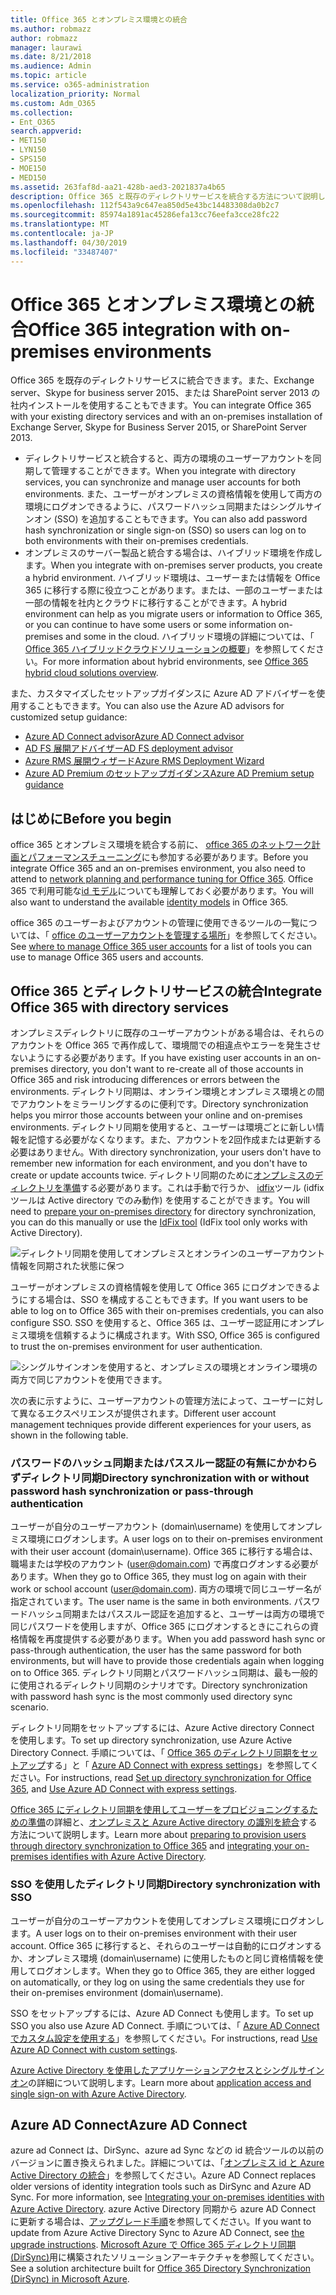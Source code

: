 ```yaml
---
title: Office 365 とオンプレミス環境との統合
ms.author: robmazz
author: robmazz
manager: laurawi
ms.date: 8/21/2018
ms.audience: Admin
ms.topic: article
ms.service: o365-administration
localization_priority: Normal
ms.custom: Adm_O365
ms.collection:
- Ent_O365
search.appverid:
- MET150
- LYN150
- SPS150
- MOE150
- MED150
ms.assetid: 263faf8d-aa21-428b-aed3-2021837a4b65
description: Office 365 と既存のディレクトリサービスを統合する方法について説明します。
ms.openlocfilehash: 112f543a9c647ea850d5e43bc14483308da0b2c7
ms.sourcegitcommit: 85974a1891ac45286efa13cc76eefa3cce28fc22
ms.translationtype: MT
ms.contentlocale: ja-JP
ms.lasthandoff: 04/30/2019
ms.locfileid: "33487407"
---
```

# <a name="office-365-integration-with-on-premises-environments"></a><span data-ttu-id="d8882-103">Office 365 とオンプレミス環境との統合</span><span class="sxs-lookup"><span data-stu-id="d8882-103">Office 365 integration with on-premises environments</span></span>

<span data-ttu-id="d8882-104">Office 365 を既存のディレクトリサービスに統合できます。また、Exchange server、Skype for business server 2015、または SharePoint server 2013 の社内インストールを使用することもできます。</span><span class="sxs-lookup"><span data-stu-id="d8882-104">You can integrate Office 365 with your existing directory services and with an on-premises installation of Exchange Server, Skype for Business Server 2015, or SharePoint Server 2013.</span></span>
  
 - <span data-ttu-id="d8882-105">ディレクトリサービスと統合すると、両方の環境のユーザーアカウントを同期して管理することができます。</span><span class="sxs-lookup"><span data-stu-id="d8882-105">When you integrate with directory services, you can synchronize and manage user accounts for both environments.</span></span> <span data-ttu-id="d8882-106">また、ユーザーがオンプレミスの資格情報を使用して両方の環境にログオンできるように、パスワードハッシュ同期またはシングルサインオン (SSO) を追加することもできます。</span><span class="sxs-lookup"><span data-stu-id="d8882-106">You can also add password hash synchronization or single sign-on (SSO) so users can log on to both environments with their on-premises credentials.</span></span>
 - <span data-ttu-id="d8882-107">オンプレミスのサーバー製品と統合する場合は、ハイブリッド環境を作成します。</span><span class="sxs-lookup"><span data-stu-id="d8882-107">When you integrate with on-premises server products, you create a hybrid environment.</span></span> <span data-ttu-id="d8882-108">ハイブリッド環境は、ユーザーまたは情報を Office 365 に移行する際に役立つことがあります。または、一部のユーザーまたは一部の情報を社内とクラウドに移行することができます。</span><span class="sxs-lookup"><span data-stu-id="d8882-108">A hybrid environment can help as you migrate users or information to Office 365, or you can continue to have some users or some information on-premises and some in the cloud.</span></span> <span data-ttu-id="d8882-109">ハイブリッド環境の詳細については、「 [Office 365 ハイブリッドクラウドソリューションの概要](https://support.office.com/article/59616fab-acdb-40e9-b414-cf0c965c80b7)」を参照してください。</span><span class="sxs-lookup"><span data-stu-id="d8882-109">For more information about hybrid environments, see [Office 365 hybrid cloud solutions overview](https://support.office.com/article/59616fab-acdb-40e9-b414-cf0c965c80b7).</span></span>

<span data-ttu-id="d8882-110">また、カスタマイズしたセットアップガイダンスに Azure AD アドバイザーを使用することもできます。</span><span class="sxs-lookup"><span data-stu-id="d8882-110">You can also use the Azure AD advisors for customized setup guidance:</span></span>
- [<span data-ttu-id="d8882-111">Azure AD Connect advisor</span><span class="sxs-lookup"><span data-stu-id="d8882-111">Azure AD Connect advisor</span></span>](https://aka.ms/aadconnectpwsync)
- [<span data-ttu-id="d8882-112">AD FS 展開アドバイザー</span><span class="sxs-lookup"><span data-stu-id="d8882-112">AD FS deployment advisor</span></span>](https://aka.ms/adfsguidance)
- [<span data-ttu-id="d8882-113">Azure RMS 展開ウィザード</span><span class="sxs-lookup"><span data-stu-id="d8882-113">Azure RMS Deployment Wizard</span></span>](https://aka.ms/azuremsguidance)
- [<span data-ttu-id="d8882-114">Azure AD Premium のセットアップガイダンス</span><span class="sxs-lookup"><span data-stu-id="d8882-114">Azure AD Premium setup guidance</span></span>](https://aka.ms/aadpguidance)
   
## <a name="before-you-begin"></a><span data-ttu-id="d8882-115">はじめに</span><span class="sxs-lookup"><span data-stu-id="d8882-115">Before you begin</span></span>
<span data-ttu-id="d8882-116">office 365 とオンプレミス環境を統合する前に、 [office 365 のネットワーク計画とパフォーマンスチューニング](network-planning-and-performance.md)にも参加する必要があります。</span><span class="sxs-lookup"><span data-stu-id="d8882-116">Before you integrate Office 365 and an on-premises environment, you also need to attend to [network planning and performance tuning for Office 365](network-planning-and-performance.md).</span></span> <span data-ttu-id="d8882-117">Office 365 で利用可能な[id モデル](about-office-365-identity.md)についても理解しておく必要があります。</span><span class="sxs-lookup"><span data-stu-id="d8882-117">You will also want to understand the available [identity models](about-office-365-identity.md) in Office 365.</span></span> 

<span data-ttu-id="d8882-118">office 365 のユーザーおよびアカウントの管理に使用できるツールの一覧については、「 [office のユーザーアカウントを管理する場所](manage-office-365-accounts.md)」を参照してください。</span><span class="sxs-lookup"><span data-stu-id="d8882-118">See [where to manage Office 365 user accounts](manage-office-365-accounts.md) for a list of tools you can use to manage Office 365 users and accounts.</span></span> 
  
## <a name="integrate-office-365-with-directory-services"></a><span data-ttu-id="d8882-119">Office 365 とディレクトリサービスの統合</span><span class="sxs-lookup"><span data-stu-id="d8882-119">Integrate Office 365 with directory services</span></span>
<span data-ttu-id="d8882-120">オンプレミスディレクトリに既存のユーザーアカウントがある場合は、それらのアカウントを Office 365 で再作成して、環境間での相違点やエラーを発生させないようにする必要があります。</span><span class="sxs-lookup"><span data-stu-id="d8882-120">If you have existing user accounts in an on-premises directory, you don't want to re-create all of those accounts in Office 365 and risk introducing differences or errors between the environments.</span></span> <span data-ttu-id="d8882-121">ディレクトリ同期は、オンライン環境とオンプレミス環境との間でアカウントをミラーリングするのに便利です。</span><span class="sxs-lookup"><span data-stu-id="d8882-121">Directory synchronization helps you mirror those accounts between your online and on-premises environments.</span></span> <span data-ttu-id="d8882-122">ディレクトリ同期を使用すると、ユーザーは環境ごとに新しい情報を記憶する必要がなくなります。また、アカウントを2回作成または更新する必要はありません。</span><span class="sxs-lookup"><span data-stu-id="d8882-122">With directory synchronization, your users don't have to remember new information for each environment, and you don't have to create or update accounts twice.</span></span> <span data-ttu-id="d8882-123">ディレクトリ同期のために[オンプレミスのディレクトリを準備](prepare-for-directory-synchronization.md)する必要があります。これは手動で行うか、 [idfix](install-and-run-idfix.md)ツール (idfix ツールは Active directory でのみ動作) を使用することができます。</span><span class="sxs-lookup"><span data-stu-id="d8882-123">You will need to [prepare your on-premises directory](prepare-for-directory-synchronization.md) for directory synchronization, you can do this manually or use the [IdFix tool](install-and-run-idfix.md) (IdFix tool only works with Active Directory).</span></span> 
  
![ディレクトリ同期を使用してオンプレミスとオンラインのユーザーアカウント情報を同期された状態に保つ](media/a64af0d0-9be6-46b1-8727-277e683abf5e.png)
  
<span data-ttu-id="d8882-125">ユーザーがオンプレミスの資格情報を使用して Office 365 にログオンできるようにする場合は、SSO を構成することもできます。</span><span class="sxs-lookup"><span data-stu-id="d8882-125">If you want users to be able to log on to Office 365 with their on-premises credentials, you can also configure SSO.</span></span> <span data-ttu-id="d8882-126">SSO を使用すると、Office 365 は、ユーザー認証用にオンプレミス環境を信頼するように構成されます。</span><span class="sxs-lookup"><span data-stu-id="d8882-126">With SSO, Office 365 is configured to trust the on-premises environment for user authentication.</span></span>
  
![シングルサインオンを使用すると、オンプレミスの環境とオンライン環境の両方で同じアカウントを使用できます。](media/d76235f2-8a53-405e-b8ef-dfa4cfc208b8.png)
  
<span data-ttu-id="d8882-128">次の表に示すように、ユーザーアカウントの管理方法によって、ユーザーに対して異なるエクスペリエンスが提供されます。</span><span class="sxs-lookup"><span data-stu-id="d8882-128">Different user account management techniques provide different experiences for your users, as shown in the following table.</span></span>
 
### <a name="directory-synchronization-with-or-without-password-hash-synchronization-or-pass-through-authentication"></a><span data-ttu-id="d8882-129">**パスワードのハッシュ同期またはパススルー認証の有無にかかわらずディレクトリ同期**</span><span class="sxs-lookup"><span data-stu-id="d8882-129">**Directory synchronization with or without password hash synchronization or pass-through authentication**</span></span>
<span data-ttu-id="d8882-130">ユーザーが自分のユーザーアカウント (domain\username) を使用してオンプレミス環境にログオンします。</span><span class="sxs-lookup"><span data-stu-id="d8882-130">A user logs on to their on-premises environment with their user account (domain\username).</span></span> <span data-ttu-id="d8882-131">Office 365 に移行する場合は、職場または学校のアカウント (user@domain.com) で再度ログオンする必要があります。</span><span class="sxs-lookup"><span data-stu-id="d8882-131">When they go to Office 365, they must log on again with their work or school account (user@domain.com).</span></span> <span data-ttu-id="d8882-132">両方の環境で同じユーザー名が指定されています。</span><span class="sxs-lookup"><span data-stu-id="d8882-132">The user name is the same in both environments.</span></span> <span data-ttu-id="d8882-133">パスワードハッシュ同期またはパススルー認証を追加すると、ユーザーは両方の環境で同じパスワードを使用しますが、Office 365 にログオンするときにこれらの資格情報を再度提供する必要があります。</span><span class="sxs-lookup"><span data-stu-id="d8882-133">When you add password hash sync or pass-through authentication, the user has the same password for both environments, but will have to provide those credentials again when logging on to Office 365.</span></span> <span data-ttu-id="d8882-134">ディレクトリ同期とパスワードハッシュ同期は、最も一般的に使用されるディレクトリ同期のシナリオです。</span><span class="sxs-lookup"><span data-stu-id="d8882-134">Directory synchronization with password hash sync is the most commonly used directory sync scenario.</span></span>

<span data-ttu-id="d8882-135">ディレクトリ同期をセットアップするには、Azure Active directory Connect を使用します。</span><span class="sxs-lookup"><span data-stu-id="d8882-135">To set up directory synchronization, use Azure Active Directory Connect.</span></span> <span data-ttu-id="d8882-136">手順については、「 [Office 365 のディレクトリ同期をセットアップ](set-up-directory-synchronization.md)する」と「 [Azure AD Connect with express settings](https://go.microsoft.com/fwlink/p/?LinkId=698537)」を参照してください。</span><span class="sxs-lookup"><span data-stu-id="d8882-136">For instructions, read [Set up directory synchronization for Office 365](set-up-directory-synchronization.md), and [Use Azure AD Connect with express settings](https://go.microsoft.com/fwlink/p/?LinkId=698537).</span></span>

<span data-ttu-id="d8882-137">[Office 365 にディレクトリ同期を使用してユーザーをプロビジョニングするための準備](prepare-for-directory-synchronization.md)の詳細と、[オンプレミスと Azure Active directory の識別を統合](https://go.microsoft.com/fwlink/?LinkId=518101)する方法について説明します。</span><span class="sxs-lookup"><span data-stu-id="d8882-137">Learn more about [preparing to provision users through directory synchronization to Office 365](prepare-for-directory-synchronization.md) and [integrating your on-premises identifies with Azure Active Directory](https://go.microsoft.com/fwlink/?LinkId=518101).</span></span>

### <a name="directory-synchronization-with-sso"></a><span data-ttu-id="d8882-138">**SSO を使用したディレクトリ同期**</span><span class="sxs-lookup"><span data-stu-id="d8882-138">**Directory synchronization with SSO**</span></span>
<span data-ttu-id="d8882-139">ユーザーが自分のユーザーアカウントを使用してオンプレミス環境にログオンします。</span><span class="sxs-lookup"><span data-stu-id="d8882-139">A user logs on to their on-premises environment with their user account.</span></span> <span data-ttu-id="d8882-140">Office 365 に移行すると、それらのユーザーは自動的にログオンするか、オンプレミス環境 (domain\username) に使用したものと同じ資格情報を使用してログオンします。</span><span class="sxs-lookup"><span data-stu-id="d8882-140">When they go to Office 365, they are either logged on automatically, or they log on using the same credentials they use for their on-premises environment (domain\username).</span></span>

<span data-ttu-id="d8882-141">SSO をセットアップするには、Azure AD Connect も使用します。</span><span class="sxs-lookup"><span data-stu-id="d8882-141">To set up SSO you also use Azure AD Connect.</span></span> <span data-ttu-id="d8882-142">手順については、「 [Azure AD Connect でカスタム設定を使用する](https://go.microsoft.com/fwlink/p/?LinkID=698430)」を参照してください。</span><span class="sxs-lookup"><span data-stu-id="d8882-142">For instructions, read [Use Azure AD Connect with custom settings](https://go.microsoft.com/fwlink/p/?LinkID=698430).</span></span>

<span data-ttu-id="d8882-143">[Azure Active Directory を使用したアプリケーションアクセスとシングルサインオン](https://go.microsoft.com/fwlink/p/?LinkId=698604)の詳細について説明します。</span><span class="sxs-lookup"><span data-stu-id="d8882-143">Learn more about [application access and single sign-on with Azure Active Directory](https://go.microsoft.com/fwlink/p/?LinkId=698604).</span></span>

## <a name="azure-ad-connect"></a><span data-ttu-id="d8882-144">Azure AD Connect</span><span class="sxs-lookup"><span data-stu-id="d8882-144">Azure AD Connect</span></span>
<span data-ttu-id="d8882-145">azure ad Connect は、DirSync、azure ad Sync などの id 統合ツールの以前のバージョンに置き換えられました。詳細については、「[オンプレミス id と Azure Active Directory の統合](https://go.microsoft.com/fwlink/p/?LinkId=527969)」を参照してください。</span><span class="sxs-lookup"><span data-stu-id="d8882-145">Azure AD Connect replaces older versions of identity integration tools such as DirSync and Azure AD Sync. For more information, see [Integrating your on-premises identities with Azure Active Directory](https://go.microsoft.com/fwlink/p/?LinkId=527969).</span></span> <span data-ttu-id="d8882-146">azure Active Directory 同期から azure AD Connect に更新する場合は、[アップグレード手順](https://go.microsoft.com/fwlink/p/?LinkId=733240)を参照してください。</span><span class="sxs-lookup"><span data-stu-id="d8882-146">If you want to update from Azure Active Directory Sync to Azure AD Connect, see [the upgrade instructions](https://go.microsoft.com/fwlink/p/?LinkId=733240).</span></span> <span data-ttu-id="d8882-147">[Microsoft Azure で Office 365 ディレクトリ同期 (DirSync)](https://go.microsoft.com/fwlink/?LinkId=517887)用に構築されたソリューションアーキテクチャを参照してください。</span><span class="sxs-lookup"><span data-stu-id="d8882-147">See a solution architecture built for [Office 365 Directory Synchronization (DirSync) in Microsoft Azure](https://go.microsoft.com/fwlink/?LinkId=517887).</span></span>